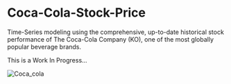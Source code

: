 # Coca-Cola-Stock-Price
Time-Series modeling using the comprehensive, up-to-date historical stock performance of The Coca-Cola Company (KO), one of the most globally popular beverage brands.

This is a Work In Progress...

![Coca_cola](https://images.pexels.com/photos/4113682/pexels-photo-4113682.jpeg)
